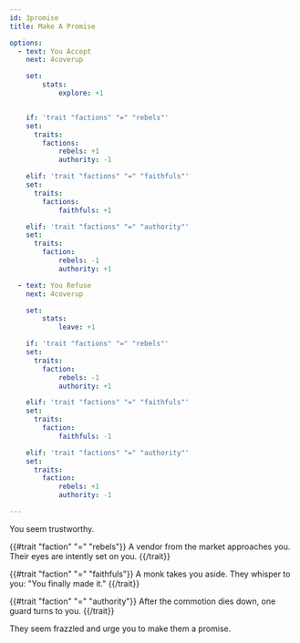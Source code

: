```yaml
---
id: 3promise
title: Make A Promise

options:
  - text: You Accept
    next: 4coverup

    set:
        stats:
            explore: +1


    if: 'trait "factions" "=" "rebels"'
    set:
      traits:
        factions:
            rebels: +1
            authority: -1

    elif: 'trait "factions" "=" "faithfuls"'
    set:
      traits:
        factions:
            faithfuls: +1

    elif: 'trait "factions" "=" "authority"'
    set:
      traits:
        faction:
            rebels: -1
            authority: +1

  - text: You Refuse
    next: 4coverup

    set:
        stats:
            leave: +1

    if: 'trait "factions" "=" "rebels"'
    set:
      traits:
        faction:
            rebels: -1
            authority: +1

    elif: 'trait "factions" "=" "faithfuls"'
    set:
      traits:
        faction:
            faithfuls: -1

    elif: 'trait "factions" "=" "authority"'
    set:
      traits:
        faction:
            rebels: +1
            authority: -1

---
```


You seem trustworthy. 

{{#trait "faction" "=" "rebels"}}
A vendor from the market approaches you. Their eyes are intently set on you. 
{{/trait}}

{{#trait "faction" "=" "faithfuls"}}
A monk takes you aside. They whisper to you: "You finally made it."
{{/trait}}

{{#trait "faction" "=" "authority"}}
After the commotion dies down, one guard turns to you.
{{/trait}}


They seem frazzled and urge you to make them a promise.

